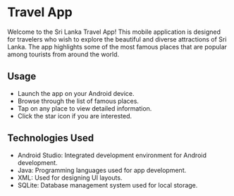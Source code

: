 # Travel App
Welcome to the Sri Lanka Travel App! This mobile application is designed for travelers who wish to explore the beautiful and diverse attractions of Sri Lanka. The app highlights some of the most famous places that are popular among tourists from around the world.
## Usage
+ Launch the app on your Android device.
+ Browse through the list of famous places.
+ Tap on any place to view detailed information.
+ Click the star icon if you are interested.
## Technologies Used
+ Android Studio: Integrated development environment for Android development.
+ Java: Programming languages used for app development.
+ XML: Used for designing UI layouts.
+ SQLite: Database management system used for local storage.
